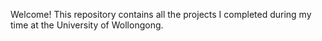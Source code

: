 Welcome! This repository contains all the projects I completed during my time at the University of Wollongong.
